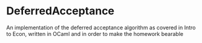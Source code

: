 DeferredAcceptance
==================

An implementation of the deferred acceptance algorithm as covered in Intro to Econ, written in OCaml and in order to make the homework bearable

